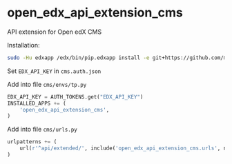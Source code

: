 # open_edx_api_extension_cms

API extension for Open edX CMS 

Installation:
```bash
sudo -Hu edxapp /edx/bin/pip.edxapp install -e git+https://github.com/miptliot/open_edx_api_extension_cms@ginkgo#egg=open_edx_api_extension_cms
```

Set `EDX_API_KEY` in `cms.auth.json`

Add into file `cms/envs/tp.py`
```python
EDX_API_KEY = AUTH_TOKENS.get("EDX_API_KEY")
INSTALLED_APPS += (
    'open_edx_api_extension_cms',
)
```

Add into file `cms/urls.py`
```python
urlpatterns += (
    url(r'^api/extended/', include('open_edx_api_extension_cms.urls', namespace='api_extension')),
)
```
